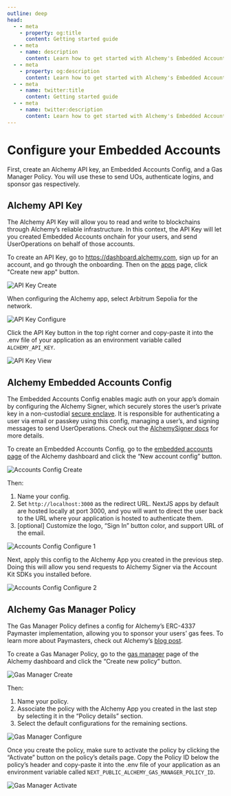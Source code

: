 ```yaml
---
outline: deep
head:
  - - meta
    - property: og:title
      content: Getting started guide
  - - meta
    - name: description
      content: Learn how to get started with Alchemy's Embedded Accounts using Account Kit and the Alchemy Signer, Modular Smart Contract Account, Rundler and Gas Manager.
  - - meta
    - property: og:description
      content: Learn how to get started with Alchemy's Embedded Accounts using Account Kit and the Alchemy Signer, Modular Smart Contract Account, Rundler and Gas Manager.
  - - meta
    - name: twitter:title
      content: Getting started guide
  - - meta
    - name: twitter:description
      content: Learn how to get started with Alchemy's Embedded Accounts using Account Kit and the Alchemy Signer, Modular Smart Contract Account, Rundler and Gas Manager.
---
```


# Configure your Embedded Accounts

First, create an Alchemy API key, an Embedded Accounts Config, and a Gas Manager Policy. You will use these to send UOs, authenticate logins, and sponsor gas respectively.

## Alchemy API Key

The Alchemy API Key will allow you to read and write to blockchains through Alchemy’s reliable infrastructure. In this context, the API Key will let you created Embedded Accounts onchain for your users, and send UserOperations on behalf of those accounts.

To create an API Key, go to https://dashboard.alchemy.com, sign up for an account, and go through the onboarding. Then on the [apps](https://dashboard.alchemy.com/apps) page, click "Create new app" button.

<img src="/images/getting-started/api-key-create.png" alt="API Key Create" />

When configuring the Alchemy app, select Arbitrum Sepolia for the network.

<img src="/images/getting-started/api-key-configure.png" alt="API Key Configure" />

Click the API Key button in the top right corner and copy-paste it into the .env file of your application as an environment variable called `ALCHEMY_API_KEY`.

<img src="/images/getting-started/api-key-view.png" alt="API Key View" />

## Alchemy Embedded Accounts Config

The Embedded Accounts Config enables magic auth on your app’s domain by configuring the Alchemy Signer, which securely stores the user’s private key in a non-custodial [secure enclave](https://docs.turnkey.com/security/our-approach). It is responsible for authenticating a user via email or passkey using this config, managing a user’s, and signing messages to send UserOperations. Check out the [AlchemySigner docs](https://accountkit.alchemy.com/packages/aa-alchemy/signer/overview.html) for more details.

To create an Embedded Accounts Config, go to the [embedded accounts page](https://dashboard.alchemy.com/accounts) of the Alchemy dashboard and click the “New account config” button.

<img src="/images/getting-started/accounts-config-create.png" alt="Accounts Config Create" />

Then:

1. Name your config.
2. Set `http://localhost:3000` as the redirect URL. NextJS apps by default are hosted locally at port 3000, and you will want to direct the user back to the URL where your application is hosted to authenticate them.
3. [optional] Customize the logo, “Sign In” button color, and support URL of the email.

<img src="/images/getting-started/accounts-config-configure-1.png" alt="Accounts Config Configure 1" />

Next, apply this config to the Alchemy App you created in the previous step. Doing this will allow you send requests to Alchemy Signer via the Account Kit SDKs you installed before.

<img src="/images/getting-started/accounts-config-configure-2.png" alt="Accounts Config Configure 2" />

## Alchemy Gas Manager Policy

The Gas Manager Policy defines a config for Alchemy’s ERC-4337 Paymaster implementation, allowing you to sponsor your users’ gas fees. To learn more about Paymasters, check out Alchemy’s [blog post](https://www.alchemy.com/overviews/what-is-a-paymaster).

To create a Gas Manager Policy, go to the [gas manager](https://dashboard.alchemy.com/gas-manager) page of the Alchemy dashboard and click the “Create new policy” button.

<img src="/images/getting-started/gas-manager-create.png" alt="Gas Manager Create" />

Then:

1. Name your policy.
2. Associate the policy with the Alchemy App you created in the last step by selecting it in the “Policy details” section.
3. Select the default configurations for the remaining sections.

<img src="/images/getting-started/gas-manager-configure.png" alt="Gas Manager Configure" />

Once you create the policy, make sure to activate the policy by clicking the “Activate” button on the policy’s details page. Copy the Policy ID below the policy’s header and copy-paste it into the .env file of your application as an environment variable called `NEXT_PUBLIC_ALCHEMY_GAS_MANAGER_POLICY_ID`.

<img src="/images/getting-started/gas-manager-activate.png" alt="Gas Manager Activate" />
